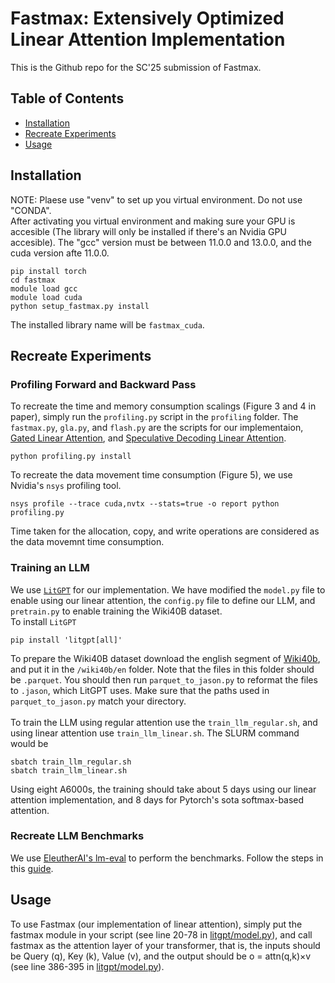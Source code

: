 # Fastmax: Extensively Optimized Linear Attention Implementation
This is the Github repo for the SC'25 submission of Fastmax.

## Table of Contents
- [Installation](#installation)
- [Recreate Experiments](#recreate-experiments)
- [Usage](#usage)

## Installation

NOTE: Plaese use "venv" to set up you virtual environment. Do not use "CONDA".<br>
After activating you virtual environment and making sure your GPU is accesible (The library will only be installed if there's an Nvidia GPU accesible). The "gcc" version must be between 11.0.0 and 13.0.0, and the cuda version afte 11.0.0. 

```
pip install torch
cd fastmax
module load gcc
module load cuda
python setup_fastmax.py install
```
The installed library name will be `fastmax_cuda`.

## Recreate Experiments
### Profiling Forward and Backward Pass
To recreate the time and memory consumption scalings (Figure 3 and 4 in paper), simply run the `profiling.py` script in the `profiling` folder. The `fastmax.py`, `gla.py`, and `flash.py` are the scripts for our implementaion, [Gated Linear Attention](https://github.com/berlino/gated_linear_attention), and [Speculative Decoding Linear Attention](https://github.com/GATECH-EIC/Linearized-LLM).
```
python profiling.py install
```
To recreate the data movement time consumption (Figure 5), we use Nvidia's `nsys` profiling tool.
```
nsys profile --trace cuda,nvtx --stats=true -o report python profiling.py
```
Time taken for the allocation, copy, and write operations are considered as the data movemnt time consumption.

### Training an LLM
We use [`LitGPT`](https://github.com/Lightning-AI/litgpt) for our implementation. We have modified the `model.py` file to enable using our linear attention, the `config.py` file to define our LLM, and `pretrain.py` to enable training the Wiki40B dataset.<br>
To install `LitGPT`
```
pip install 'litgpt[all]'
```
To prepare the Wiki40B dataset download the english segment of [Wiki40b](https://huggingface.co/datasets/google/wiki40b), and put it in the `/wiki40b/en` folder. Note that the files in this folder should be `.parquet`. You should then run `parquet_to_jason.py` to reformat the files to `.jason`, which LitGPT uses. Make sure that the paths used in `parquet_to_jason.py` match your directory.<br>
<br>
To train the LLM using regular attention use the `train_llm_regular.sh`, and using linear attention use `train_llm_linear.sh`. The SLURM command would be
```
sbatch train_llm_regular.sh
sbatch train_llm_linear.sh
```
Using eight A6000s, the training should take about 5 days using our linear attention implementation, and 8 days for Pytorch's sota softmax-based attention.

### Recreate LLM Benchmarks
We use [EleutherAI's lm-eval](https://github.com/EleutherAI/lm-evaluation-harness) to perform the benchmarks. Follow the steps in this [guide](https://github.com/Lightning-AI/litgpt/blob/main/tutorials/evaluation.md).

## Usage
To use Fastmax (our implementation of linear attention), simply put the fastmax module in your script (see line 20-78 in [litgpt/model.py](https://github.com/armingerami/Fastmax/edit/main/litgpt/model.py)), and call fastmax as the attention layer of your transformer, that is, the inputs should be Query (q), Key (k), Value (v), and the output should be o = attn(q,k)×v (see line 386-395 in [litgpt/model.py](https://github.com/armingerami/Fastmax/edit/main/litgpt/model.py)).
